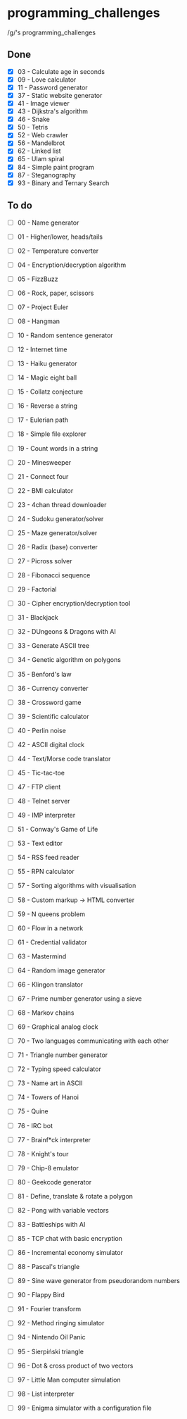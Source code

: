 # programming_challenges
/g/'s programming_challenges

## Done
- [x] 03 - Calculate age in seconds
- [x] 09 - Love calculator
- [x] 11 - Password generator
- [x] 37 - Static website generator
- [x] 41 - Image viewer
- [x] 43 - Dijkstra's algorithm
- [x] 46 - Snake
- [x] 50 - Tetris
- [x] 52 - Web crawler
- [x] 56 - Mandelbrot
- [x] 62 - Linked list
- [x] 65 - Ulam spiral
- [x] 84 - Simple paint program
- [x] 87 - Steganography
- [x] 93 - Binary and Ternary Search

## To do
- [ ] 00 - Name generator
- [ ] 01 - Higher/lower, heads/tails
- [ ] 02 - Temperature converter
- [ ] 04 - Encryption/decryption algorithm
- [ ] 05 - FizzBuzz
- [ ] 06 - Rock, paper, scissors
- [ ] 07 - Project Euler
- [ ] 08 - Hangman
- [ ] 10 - Random sentence generator
- [ ] 12 - Internet time
- [ ] 13 - Haiku generator
- [ ] 14 - Magic eight ball
- [ ] 15 - Collatz conjecture
- [ ] 16 - Reverse a string
- [ ] 17 - Eulerian path
- [ ] 18 - Simple file explorer
- [ ] 19 - Count words in a string
- [ ] 20 - Minesweeper
- [ ] 21 - Connect four
- [ ] 22 - BMI calculator
- [ ] 23 - 4chan thread downloader
- [ ] 24 - Sudoku generator/solver
- [ ] 25 - Maze generator/solver
- [ ] 26 - Radix (base) converter
- [ ] 27 - Picross solver
- [ ] 28 - Fibonacci sequence
- [ ] 29 - Factorial
- [ ] 30 - Cipher encryption/decryption tool
- [ ] 31 - Blackjack
- [ ] 32 - DUngeons & Dragons with AI
- [ ] 33 - Generate ASCII tree
- [ ] 34 - Genetic algorithm on polygons
- [ ] 35 - Benford's law
- [ ] 36 - Currency converter
- [ ] 38 - Crossword game
- [ ] 39 - Scientific calculator
- [ ] 40 - Perlin noise
- [ ] 42 - ASCII digital clock
- [ ] 44 - Text/Morse code translator
- [ ] 45 - Tic-tac-toe
- [ ] 47 - FTP client
- [ ] 48 - Telnet server
- [ ] 49 - IMP interpreter
- [ ] 51 - Conway's Game of Life
- [ ] 53 - Text editor
- [ ] 54 - RSS feed reader
- [ ] 55 - RPN calculator
- [ ] 57 - Sorting algorithms with visualisation
- [ ] 58 - Custom markup -> HTML converter
- [ ] 59 - N queens problem
- [ ] 60 - Flow in a network
- [ ] 61 - Credential validator
- [ ] 63 - Mastermind
- [ ] 64 - Random image generator
- [ ] 66 - Klingon translator
- [ ] 67 - Prime number generator using a sieve
- [ ] 68 - Markov chains
- [ ] 69 - Graphical analog clock
- [ ] 70 - Two languages communicating with each other
- [ ] 71 - Triangle number generator
- [ ] 72 - Typing speed calculator
- [ ] 73 - Name art in ASCII
- [ ] 74 - Towers of Hanoi
- [ ] 75 - Quine
- [ ] 76 - IRC bot
- [ ] 77 - Brainf\*ck interpreter
- [ ] 78 - Knight's tour
- [ ] 79 - Chip-8 emulator
- [ ] 80 - Geekcode generator
- [ ] 81 - Define, translate & rotate a polygon
- [ ] 82 - Pong with variable vectors
- [ ] 83 - Battleships with AI
- [ ] 85 - TCP chat with basic encryption
- [ ] 86 - Incremental economy simulator
- [ ] 88 - Pascal's triangle
- [ ] 89 - Sine wave generator from pseudorandom numbers
- [ ] 90 - Flappy Bird
- [ ] 91 - Fourier transform
- [ ] 92 - Method ringing simulator
- [ ] 94 - Nintendo Oil Panic
- [ ] 95 - Sierpiński triangle
- [ ] 96 - Dot & cross product of two vectors
- [ ] 97 - Little Man computer simulation
- [ ] 98 - List interpreter
- [ ] 99 - Enigma simulator with a configuration file














